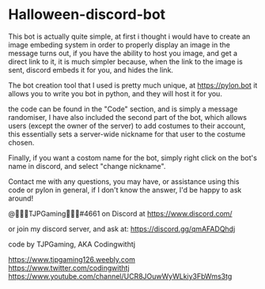 # Halloween-discord-bot
This bot is actually quite simple, at first i thought i would have to create an image embeding system in order to properly display an image in the message turns out, if you have the ability to host you image, and get a direct link to it, it is much simpler because, when the link to the image is sent, discord embeds it for you, and hides the link.

The bot creation tool that I used is pretty much unique, at https://pylon.bot it allows you to write you bot in python, and they will host it for you.

the code can be found in the "Code" section, and is simply a message randomiser, I have also included the second part of the bot, which allows users (except the owner of the server) to add costumes to their account, this essentially sets a server-wide nickname for that user to the costume chosen.

Finally, if you want a costom name for the bot, simply right click on the bot's name in discord, and select "change nickname".


Contact me with any questions, you may have, or assistance using this code or pylon in general, if I don't know the answer, I'd be happy to ask around!

@🍬🌙🎃TJPGaming🍬🌙🎃#4661 on Discord at https://www.discord.com/

or join my discord server, and ask at: https://discord.gg/qmAFADQhdj

code by TJPGaming, AKA Codingwithtj

https://www.tjpgaming126.weebly.com
https://www.twitter.com/codingwithtj
https://www.youtube.com/channel/UCR8JOuwWyWLkiy3FbWms3tg
